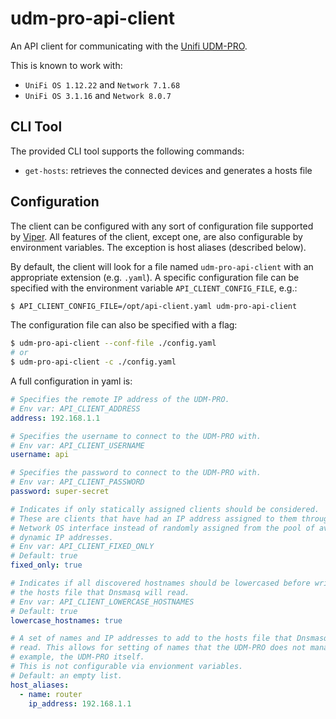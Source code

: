 # udm-pro-api-client

An API client for communicating with the [Unifi UDM-PRO][udm-pro].

This is known to work with:

+ `UniFi OS 1.12.22` and `Network 7.1.68`
+ `UniFi OS 3.1.16` and `Network 8.0.7`

## CLI Tool

The provided CLI tool supports the following commands:

+ `get-hosts`: retrieves the connected devices and generates a hosts file

## Configuration

The client can be configured with any sort of configuration file supported
by [Viper][viper]. All features of the client, except one, are also
configurable by environment variables. The exception is host aliases (described
below).

By default, the client will look for a file named `udm-pro-api-client` with
an appropriate extension (e.g. `.yaml`). A specific configuration file can
be specified with the environment variable `API_CLIENT_CONFIG_FILE`, e.g.:

```sh
$ API_CLIENT_CONFIG_FILE=/opt/api-client.yaml udm-pro-api-client
```
The configuration file can also be specified with a flag:

```sh
$ udm-pro-api-client --conf-file ./config.yaml
# or
$ udm-pro-api-client -c ./config.yaml
```

A full configuration in yaml is:

```yaml
# Specifies the remote IP address of the UDM-PRO.
# Env var: API_CLIENT_ADDRESS
address: 192.168.1.1

# Specifies the username to connect to the UDM-PRO with.
# Env var: API_CLIENT_USERNAME
username: api

# Specifies the password to connect to the UDM-PRO with.
# Env var: API_CLIENT_PASSWORD
password: super-secret

# Indicates if only statically assigned clients should be considered.
# These are clients that have had an IP address assigned to them through the
# Network OS interface instead of randomly assigned from the pool of available
# dynamic IP addresses.
# Env var: API_CLIENT_FIXED_ONLY
# Default: true
fixed_only: true

# Indicates if all discovered hostnames should be lowercased before writing to
# the hosts file that Dnsmasq will read.
# Env var: API_CLIENT_LOWERCASE_HOSTNAMES
# Default: true
lowercase_hostnames: true

# A set of names and IP addresses to add to the hosts file that Dnsmasq will
# read. This allows for setting of names that the UDM-PRO does not manage, For
# example, the UDM-PRO itself.
# This is not configurable via envionment variables.
# Default: an empty list.
host_aliases:
  - name: router
    ip_address: 192.168.1.1
```


[udm-pro]: https://store.ui.com/products/udm-pro
[viper]: https://github.com/spf13/viper/tree/5247643f02358b40d01385b0dbf743b659b0133f#reading-config-files
